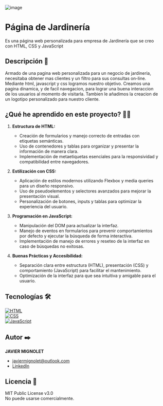 ![image](https://github.com/user-attachments/assets/4fc81dd5-2f14-4c37-811b-6bea070096fb)


# Página de Jardinería

Es una página web personalizada para empresa de Jardinería que se creo con HTML, CSS y JavaScript

## Descripción 📑

Armado de una pagina web personalizada para un negocio de jardineria, necesitaba obtener mas clientes y un filtro para sus consultas on-line. Mediante html, javascript y css logramos nuestro objetivo. Creamos una pagina dinamica, y de facil navegacion, para lograr una buena interaccion de los usuarios al momento de visitarla. Tambien le añadimos la creacion de un logotipo personalizado para nuestro cliente.

## ¿Qué he aprendido en este proyecto? 🙇🏻 

1. **Estructura de HTML:**
   - Creación de formularios y manejo correcto de entradas con etiquetas semánticas.
   - Uso de contenedores y tablas para organizar y presentar la información de manera clara.
   - Implementación de metaetiquetas esenciales para la responsividad y compatibilidad entre navegadores.

2. **Estilización con CSS:**
   - Aplicación de estilos modernos utilizando Flexbox y media queries para un diseño responsivo.
   - Uso de pseudoelementos y selectores avanzados para mejorar la presentación visual.
   - Personalización de botones, inputs y tablas para optimizar la experiencia del usuario.

3. **Programación en JavaScript:**
   - Manipulación del DOM para actualizar la interfaz.
   - Manejo de eventos en formularios para prevenir comportamientos por defecto y ejecutar la búsqueda de forma interactiva.
   - Implementación de manejo de errores y reseteo de la interfaz en caso de búsquedas no exitosas.

4. **Buenas Prácticas y Accesibilidad:**
   - Separación clara entre estructura (HTML), presentación (CSS) y comportamiento (JavaScript) para facilitar el mantenimiento.
   - Optimización de la interfaz para que sea intuitiva y amigable para el usuario.

## Tecnologías 🛠

[![HTML](https://img.shields.io/badge/HTML5-E34F26?style=for-the-badge&logo=html5&logoColor=white)](https://es.wikipedia.org/wiki/HTML5)  
[![CSS](https://img.shields.io/badge/CSS3-1572B6?style=for-the-badge&logo=css3&logoColor=white)](https://es.wikipedia.org/wiki/CSS)  
[![JavaScript](https://img.shields.io/badge/JavaScript-F7DF1E?style=for-the-badge&logo=javascript&logoColor=black)](https://es.wikipedia.org/wiki/JavaScript)

## Autor ✒️

**JAVIER MIGNOLET**

* [javiermignolet@outlook.com](mailto:javiermignolet@outlook.com)  
* [LinkedIn](https://www.linkedin.com/in/javier-mignolet-66815615b/)

## Licencia 📄

MIT Public License v3.0  
No puede usarse comercialmente.
